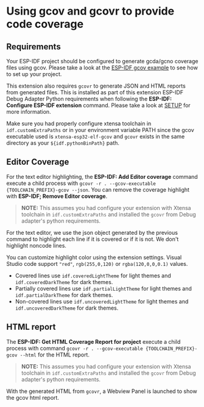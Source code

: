 # Using **gcov** and **gcovr** to provide code coverage

## Requirements

Your ESP-IDF project should be configured to generate gcda/gcno coverage files using gcov. Please take a look at the [ESP-IDF gcov example](https://github.com/espressif/esp-idf/tree/master/examples/system/gcov) to see how to set up your project.

This extension also requires `gcovr` to generate JSON and HTML reports from generated files. This is installed as part of this extension ESP-IDF Debug Adapter Python requirements when following the **ESP-IDF: Configure ESP-IDF extension** command.
Please take a look at [SETUP](./SETUP.md) for more information.

Make sure you had properly configure xtensa toolchain in `idf.customExtraPaths` or in your environment variable PATH since the gcov executable used is `xtensa-esp32-elf-gcov` and `gcovr` exists in the same directory as your `${idf.pythonBinPath}` path.

## Editor Coverage

For the text editor highlighting, the **ESP-IDF: Add Editor coverage** command execute a child process with `gcovr -r . --gcov-executable {TOOLCHAIN_PREFIX}-gcov --json`. You can remove the coverage highlight with **ESP-IDF; Remove Editor coverage**.

> **NOTE:** This assumes you had configure your extension with Xtensa toolchain in `idf.customExtraPaths` and installed the `gcovr` from Debug adapter's python requirements.

For the text editor, we use the json object generated by the previous command to highlight each line if it is covered or if it is not. We don't highlight noncode lines.

You can customize highlight color using the extension settings. Visual Studio code support `"red"`, `rgb(255,0,120)` or `rgba(120,0,0,0.1)` values.

- Covered lines use `idf.coveredLightTheme` for light themes and `idf.coveredDarkTheme` for dark themes.
- Partially covered lines use `idf.partialLightTheme` for light themes and `idf.partialDarkTheme` for dark themes.
- Non-covered lines use `idf.uncoveredLightTheme` for light themes and `idf.uncoveredDarkTheme` for dark themes.

## HTML report

The **ESP-IDF: Get HTML Coverage Report for project** execute a child process with command `gcovr -r . --gcov-executable {TOOLCHAIN_PREFIX}-gcov --html` for the HTML report.

> **NOTE:** This assumes you had configure your extension with Xtensa toolchain in `idf.customExtraPaths` and installed the `gcovr` from Debug adapter's python requirements.

With the generated HTML from `gcovr`, a Webview Panel is launched to show the gcov html report.
